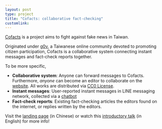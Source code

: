 ```yaml
---
layout: post
type: project
title: "Cofacts: collaborative fact-checking"
customlink: 
---
```

[Cofacts](https://hackmd.io/s/BJSdbUMpZ) is a project aims to fight against fake news in Taiwan.

Originated under [g0v](https://g0v.tw/en-US/about.html), a Taiwanese online community devoted to promoting citizen participation, Cofacts is a collaborative system connecting instant messages and fact-check reports together.

To be more specific,
* **Collaborative system**: Anyone can forward messages to Cofacts. Furthermore, *anyone* can become an editor to collaborate on the [website](https://cofacts.g0v.tw/). All works are distributed via [CC0 License](http://creativecommons.tw/cc0).
* **Instant messages**: User-reported instant messages in LINE messaging network, collected via a [chatbot](https://line.me/R/ti/p/%40umn3820l)
* **Fact-check reports**: Existing fact-checking articles the editors found on the internet, or replies written by the editors.

Visit the [landing page](http://cofacts.g0v.tw/) (in Chinese) or watch this [introductory talk](https://www.youtube.com/watch?v=569cj67xN7c) (in English) for more info!